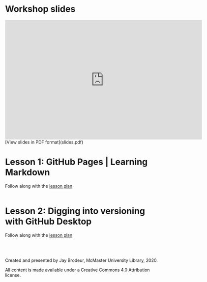 # Workshop slides

<iframe src="https://docs.google.com/presentation/d/e/2PACX-1vSjyUEk9jOYf-5aYJUT898qN1qxw7Wohn-kOoniaOgfy6GhPRpMB6abZJhIzAUnB0eh0NBa9N4Dh82f/embed?start=false&loop=false&delayms=15000" frameborder="0" width="640" height="389" allowfullscreen="true" mozallowfullscreen="true" webkitallowfullscreen="true"></iframe>
<br>
[View slides in PDF format](slides.pdf)
<br>

# Lesson 1: GitHub Pages | Learning Markdown
Follow along with the [lesson plan](lesson1.md)
<br>
<br>

# Lesson 2: Digging into versioning with GitHub Desktop
Follow along with the [lesson plan](lesson2.md)
<br>
<br>
<br>
<br>


Created and presented by Jay Brodeur, McMaster University Library, 2020.

All content is made available under a Creative Commons 4.0 Attribution license. 


